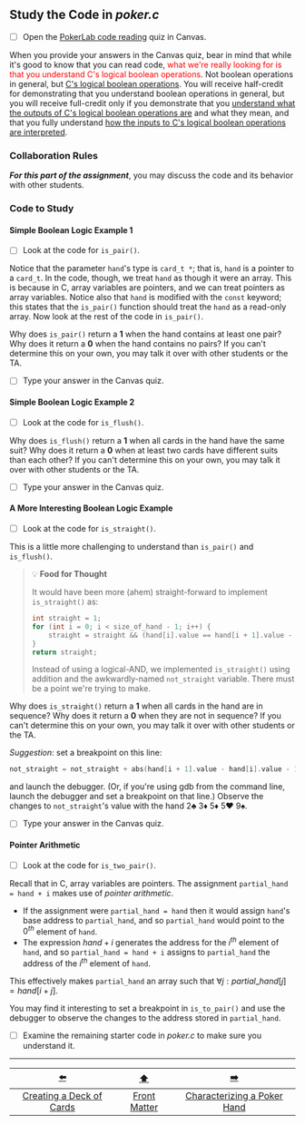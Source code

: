 ## Study the Code in *poker.c*

- [ ] Open the [PokerLab code reading](https://canvas.unl.edu/courses/200913/quizzes/468941) quiz in Canvas.

When you provide your answers in <!-- *answers.txt* --> the Canvas quiz, bear in mind that while it's good to know that you can read code, <font color="red">what we're really looking for is that you understand C's logical boolean operations</font>.
Not boolean operations in general, but <u>C's logical boolean operations</u>.
You will receive half-credit for demonstrating that you understand boolean operations in general,
but you will receive full-credit only if you demonstrate that you <u>understand what the outputs of C's logical boolean operations are</u> and what they mean,
and that you fully understand <u>how the inputs to C's logical boolean operations are interpreted</u>.

### Collaboration Rules

***For this part of the assignment***, you may discuss the code and its behavior with other students.

### Code to Study

#### Simple Boolean Logic Example 1

- [ ] Look at the code for `is_pair()`.

Notice that the parameter `hand`'s type is `card_t *`;
that is, `hand` is a pointer to a `card_t`.
In the code, though, we treat `hand` as though it were an array.
This is because in C, array variables are pointers, and we can treat pointers as array variables.
Notice also that `hand` is modified with the `const` keyword;
this states that the `is_pair()` function should treat the `hand` as a read-only array.
Now look at the rest of the code in `is_pair()`.

Why does `is_pair()` return a **1** when the hand contains at least one pair?
Why does it return a **0** when the hand contains no pairs?
If you can't determine this on your own, you may talk it over with other students or the TA.

<!-- - [ ] Type your answer in *answers.txt*. -->
- [ ] Type your answer in the Canvas quiz.

#### Simple Boolean Logic Example 2

- [ ] Look at the code for `is_flush()`.

Why does `is_flush()` return a **1** when all cards in the hand have the same suit?
Why does it return a **0** when at least two cards have different suits than each other?
If you can't determine this on your own, you may talk it over with other students or the TA.

<!-- - [ ] Type your answer in *answers.txt*. -->
- [ ] Type your answer in the Canvas quiz.

#### A More Interesting Boolean Logic Example

- [ ] Look at the code for `is_straight()`.

This is a little more challenging to understand than `is_pair()` and `is_flush()`.

> 💡 **Food for Thought**
> 
> It would have been more (ahem) straight-forward to implement `is_straight()` as:
> ```c
> int straight = 1;
> for (int i = 0; i < size_of_hand - 1; i++) {
>     straight = straight && (hand[i].value == hand[i + 1].value - 1);
> }
> return straight;
> ```
> Instead of using a logical-AND, we implemented `is_straight()` using addition and the awkwardly-named `not_straight` variable.
> There must be a point we're trying to make.

Why does `is_straight()` return a **1** when all cards in the hand are in sequence?
Why does it return a **0** when they are not in sequence?
If you can't determine this on your own, you may talk it over with other students or the TA.

*Suggestion*: set a breakpoint on this line:
```c
not_straight = not_straight + abs(hand[i + 1].value - hand[i].value - 1);
```
and launch the debugger.
(Or, if you're using gdb from the command line, launch the debugger and set a breakpoint on that line.)
Observe the changes to `not_straight`'s value with the hand 2♣️ 3♦️ 5♦️ 5♥️ 9♠️.

<!-- - [ ] Type your answer in *answers.txt*. -->
- [ ] Type your answer in the Canvas quiz.

#### Pointer Arithmetic

- [ ] Look at the code for `is_two_pair()`.

Recall that in C, array variables are pointers.
The assignment `partial_hand = hand + i` makes use of *pointer arithmetic*.
- If the assignment were `partial_hand = hand` then it would assign `hand`'s base address to `partial_hand`,
  and so `partial_hand` would point to the $0^{th}$ element of `hand`.
- The expression $hand+i$ generates the address for the $i^{th}$ element of `hand`,
  and so `partial_hand = hand + i` assigns to `partial_hand` the address of the $i^{th}$ element of `hand`.

This effectively makes `partial_hand` an array such that $\forall j : partial\_hand[j] = hand[i+j]$.

You may find it interesting to set a breakpoint in `is_to_pair()` and use the debugger to observe the changes to the address stored in `partial_hand`.

- [ ] Examine the remaining starter code in *poker.c* to make sure you understand it.

---

|            [⬅️](4-creating-deck-of-cards.md)            |      [⬆️](../README.md)      |             [➡️](6-characterize-hands.md)              |
|:-------------------------------------------------------:|:----------------------------:|:------------------------------------------------------:|
| [Creating a Deck of Cards](4-creating-deck-of-cards.md) | [Front Matter](../README.md) | [Characterizing a Poker Hand](6-characterize-hands.md) |
